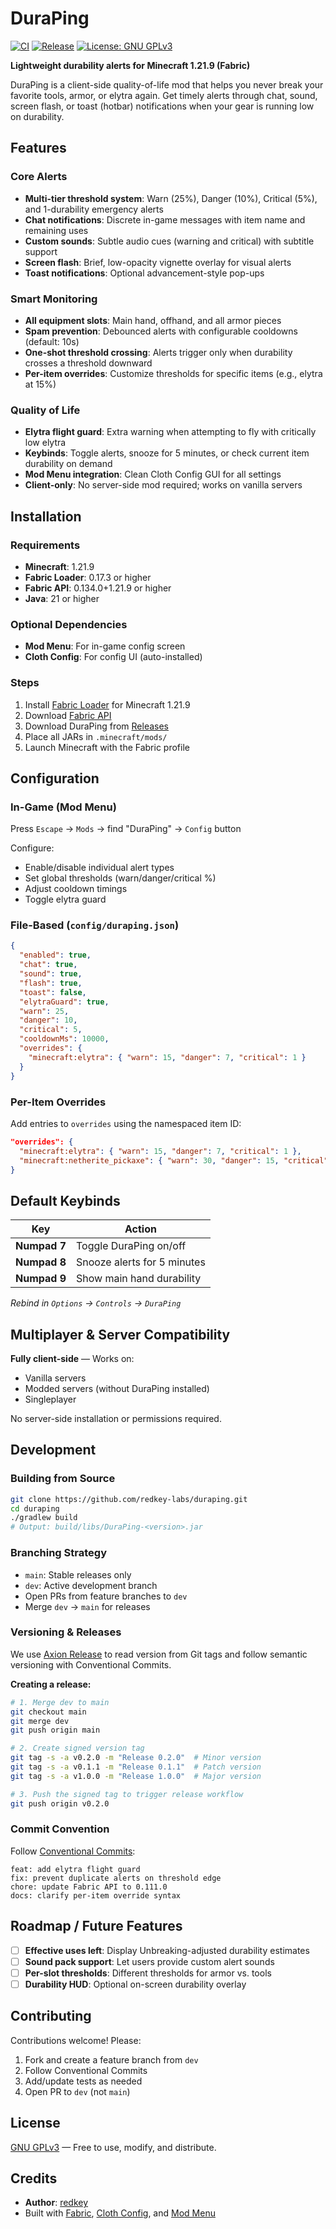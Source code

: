 # DuraPing

[![CI](https://github.com/redkeysh/duraping/actions/workflows/ci.yml/badge.svg)](https://github.com/redkey-labs/duraping/actions/workflows/ci.yml)
[![Release](https://github.com/redkeysh/duraping/actions/workflows/release.yml/badge.svg)](https://github.com/redkey-labs/duraping/actions/workflows/release.yml)
[![License: GNU GPLv3](https://img.shields.io/badge/License-MIT-yellow.svg)](https://opensource.org/licenses/MIT)

**Lightweight durability alerts for Minecraft 1.21.9 (Fabric)**

DuraPing is a client-side quality-of-life mod that helps you never break your favorite tools, armor, or elytra again. Get timely alerts through chat, sound, screen flash, or toast (hotbar) notifications when your gear is running low on durability.

## Features

### Core Alerts
- **Multi-tier threshold system**: Warn (25%), Danger (10%), Critical (5%), and 1-durability emergency alerts
- **Chat notifications**: Discrete in-game messages with item name and remaining uses
- **Custom sounds**: Subtle audio cues (warning and critical) with subtitle support
- **Screen flash**: Brief, low-opacity vignette overlay for visual alerts
- **Toast notifications**: Optional advancement-style pop-ups

### Smart Monitoring
- **All equipment slots**: Main hand, offhand, and all armor pieces
- **Spam prevention**: Debounced alerts with configurable cooldowns (default: 10s)
- **One-shot threshold crossing**: Alerts trigger only when durability crosses a threshold downward
- **Per-item overrides**: Customize thresholds for specific items (e.g., elytra at 15%)

### Quality of Life
- **Elytra flight guard**: Extra warning when attempting to fly with critically low elytra
- **Keybinds**: Toggle alerts, snooze for 5 minutes, or check current item durability on demand
- **Mod Menu integration**: Clean Cloth Config GUI for all settings
- **Client-only**: No server-side mod required; works on vanilla servers

## Installation

### Requirements
- **Minecraft**: 1.21.9
- **Fabric Loader**: 0.17.3 or higher
- **Fabric API**: 0.134.0+1.21.9 or higher
- **Java**: 21 or higher

### Optional Dependencies
- **Mod Menu**: For in-game config screen
- **Cloth Config**: For config UI (auto-installed)

### Steps
1. Install [Fabric Loader](https://fabricmc.net/use/) for Minecraft 1.21.9
2. Download [Fabric API](https://modrinth.com/mod/fabric-api)
3. Download DuraPing from [Releases](https://github.com/redkey-labs/duraping/releases)
4. Place all JARs in `.minecraft/mods/`
5. Launch Minecraft with the Fabric profile

## Configuration

### In-Game (Mod Menu)
Press `Escape` → `Mods` → find "DuraPing" → `Config` button

Configure:
- Enable/disable individual alert types
- Set global thresholds (warn/danger/critical %)
- Adjust cooldown timings
- Toggle elytra guard

### File-Based (`config/duraping.json`)
```json
{
  "enabled": true,
  "chat": true,
  "sound": true,
  "flash": true,
  "toast": false,
  "elytraGuard": true,
  "warn": 25,
  "danger": 10,
  "critical": 5,
  "cooldownMs": 10000,
  "overrides": {
    "minecraft:elytra": { "warn": 15, "danger": 7, "critical": 1 }
  }
}
```

### Per-Item Overrides
Add entries to `overrides` using the namespaced item ID:
```json
"overrides": {
  "minecraft:elytra": { "warn": 15, "danger": 7, "critical": 1 },
  "minecraft:netherite_pickaxe": { "warn": 30, "danger": 15, "critical": 10 }
}
```

## Default Keybinds

| Key | Action |
|-----|--------|
| **Numpad 7** | Toggle DuraPing on/off |
| **Numpad 8** | Snooze alerts for 5 minutes |
| **Numpad 9** | Show main hand durability |

*Rebind in `Options` → `Controls` → `DuraPing`*

## Multiplayer & Server Compatibility

**Fully client-side** — Works on:
- Vanilla servers
- Modded servers (without DuraPing installed)
- Singleplayer

No server-side installation or permissions required.

## Development

### Building from Source
```bash
git clone https://github.com/redkey-labs/duraping.git
cd duraping
./gradlew build
# Output: build/libs/DuraPing-<version>.jar
```

### Branching Strategy
- `main`: Stable releases only
- `dev`: Active development branch
- Open PRs from feature branches to `dev`
- Merge `dev` → `main` for releases

### Versioning & Releases
We use [Axion Release](https://github.com/allegro/axion-release-plugin) to read version from Git tags and follow semantic versioning with Conventional Commits.

**Creating a release:**
```bash
# 1. Merge dev to main
git checkout main
git merge dev
git push origin main

# 2. Create signed version tag
git tag -s -a v0.2.0 -m "Release 0.2.0"  # Minor version
git tag -s -a v0.1.1 -m "Release 0.1.1"  # Patch version
git tag -s -a v1.0.0 -m "Release 1.0.0"  # Major version

# 3. Push the signed tag to trigger release workflow
git push origin v0.2.0
```

### Commit Convention
Follow [Conventional Commits](https://www.conventionalcommits.org/):
```
feat: add elytra flight guard
fix: prevent duplicate alerts on threshold edge
chore: update Fabric API to 0.111.0
docs: clarify per-item override syntax
```

## Roadmap / Future Features

- [ ] **Effective uses left**: Display Unbreaking-adjusted durability estimates
- [ ] **Sound pack support**: Let users provide custom alert sounds
- [ ] **Per-slot thresholds**: Different thresholds for armor vs. tools
- [ ] **Durability HUD**: Optional on-screen durability overlay

## Contributing

Contributions welcome! Please:
1. Fork and create a feature branch from `dev`
2. Follow Conventional Commits
3. Add/update tests as needed
4. Open PR to `dev` (not `main`)

## License

[GNU GPLv3](LICENSE) — Free to use, modify, and distribute.

## Credits

- **Author**: [redkey](https://github.com/redkeysh)
- Built with [Fabric](https://fabricmc.net/), [Cloth Config](https://github.com/shedaniel/cloth-config), and [Mod Menu](https://github.com/TerraformersMC/ModMenu)
